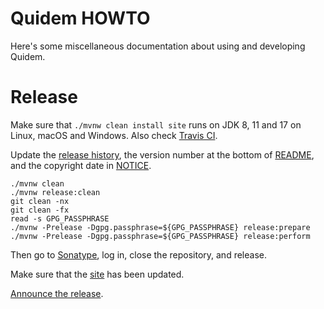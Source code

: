 # Quidem HOWTO

Here's some miscellaneous documentation about using and developing Quidem.

# Release

Make sure that `./mvnw clean install site` runs on JDK 8, 11 and 17
on Linux, macOS and Windows.
Also check [Travis CI](https://travis-ci.org/julianhyde/quidem).

Update the [release history](HISTORY.md),
the version number at the bottom of [README](README.md),
and the copyright date in [NOTICE](NOTICE).

```
./mvnw clean
./mvnw release:clean
git clean -nx
git clean -fx
read -s GPG_PASSPHRASE
./mvnw -Prelease -Dgpg.passphrase=${GPG_PASSPHRASE} release:prepare
./mvnw -Prelease -Dgpg.passphrase=${GPG_PASSPHRASE} release:perform
```

Then go to [Sonatype](https://oss.sonatype.org/#stagingRepositories),
log in, close the repository, and release.

Make sure that the [site](http://www.hydromatic.net/quidem/) has been updated.

[Announce the release](https://twitter.com/julianhyde/status/622842100736856064).
